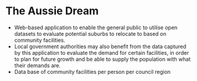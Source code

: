 # The Aussie Dream 
- Web-based application to enable the general public to utilise open datasets to evaluate potential suburbs to relocate to based on community facilities. 
- Local government authorities may also benefit from the data captured by this application to evaluate the demand for certain facilities, in order to plan for future growth and be able to supply the population with what their demands are. 
- Data base of community facilities per person per council region
